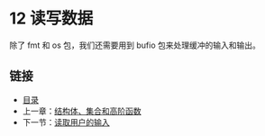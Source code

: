 # 12 读写数据

除了 fmt 和 os 包，我们还需要用到 bufio 包来处理缓冲的输入和输出。

## 链接

* [目录](directory.md)
* 上一章：[结构体、集合和高阶函数](11.14.md)
* 下一节：[读取用户的输入](12.1.md)

